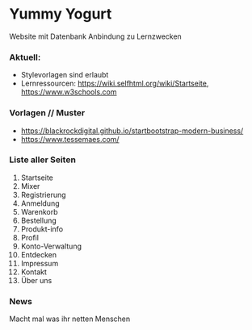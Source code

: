 # Yummy Yogurt
Website mit Datenbank Anbindung zu Lernzwecken

### Aktuell:
- Stylevorlagen sind erlaubt
- Lernressourcen: https://wiki.selfhtml.org/wiki/Startseite, https://www.w3schools.com

### Vorlagen // Muster

 -  https://blackrockdigital.github.io/startbootstrap-modern-business/
 -  https://www.tessemaes.com/

### Liste aller Seiten
 1. Startseite
 2. Mixer
 3. Registrierung
 4. Anmeldung
 5. Warenkorb
 6. Bestellung
 7. Produkt-info
 8. Profil
 9. Konto-Verwaltung
 10. Entdecken
 11. Impressum
 12. Kontakt
 13. Über uns

### News
Macht mal was ihr netten Menschen
